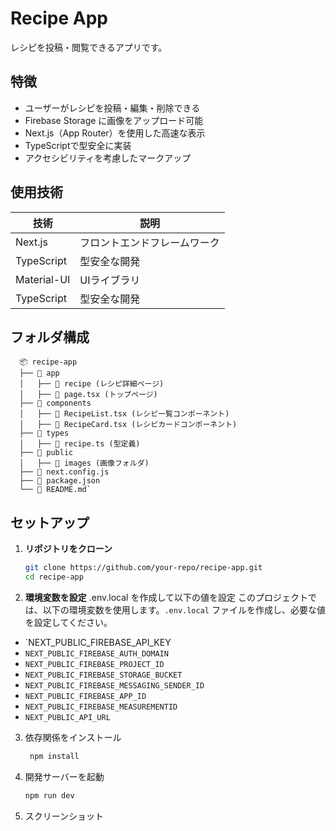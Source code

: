 # Recipe App
レシピを投稿・閲覧できるアプリです。

## 特徴
- ユーザーがレシピを投稿・編集・削除できる
- Firebase Storage に画像をアップロード可能
- Next.js（App Router）を使用した高速な表示
- TypeScriptで型安全に実装
- アクセシビリティを考慮したマークアップ

## 使用技術
| 技術 | 説明 |
|---------|---------|
| Next.js | フロントエンドフレームワーク |
| TypeScript | 型安全な開発 |
| Material-UI | UIライブラリ |
| TypeScript | 型安全な開発 |

## フォルダ構成
      📦 recipe-app
      ├── 📂 app
      │   ├── 📂 recipe (レシピ詳細ページ)
      │   ├── 📜 page.tsx (トップページ)
      ├── 📂 components
      │   ├── 📜 RecipeList.tsx (レシピ一覧コンポーネント)
      │   ├── 📜 RecipeCard.tsx (レシピカードコンポーネント)
      ├── 📂 types
      │   ├── 📜 recipe.ts (型定義)
      ├── 📂 public
      │   ├── 📜 images (画像フォルダ)
      ├── 📜 next.config.js
      ├── 📜 package.json
      └── 📜 README.md`

## セットアップ
1. **リポジトリをクローン**

   ```bash
   git clone https://github.com/your-repo/recipe-app.git
   cd recipe-app

2. **環境変数を設定**
.env.local を作成して以下の値を設定
このプロジェクトでは、以下の環境変数を使用します。`.env.local` ファイルを作成し、必要な値を設定してください。

- `NEXT_PUBLIC_FIREBASE_API_KEY
- `NEXT_PUBLIC_FIREBASE_AUTH_DOMAIN`
- `NEXT_PUBLIC_FIREBASE_PROJECT_ID`
- `NEXT_PUBLIC_FIREBASE_STORAGE_BUCKET`
- `NEXT_PUBLIC_FIREBASE_MESSAGING_SENDER_ID`
- `NEXT_PUBLIC_FIREBASE_APP_ID`
- `NEXT_PUBLIC_FIREBASE_MEASUREMENTID`
- `NEXT_PUBLIC_API_URL`
  
3. 依存関係をインストール
   ```bash
    npm install

4. 開発サーバーを起動
   ```bash
   npm run dev

5. スクリーンショット

 

